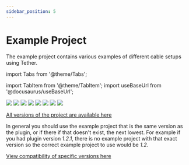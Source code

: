 ```yaml
---
sidebar_position: 5
---
```


# Example Project

The example project contains various examples of different cable setups using Tether.

import Tabs from '@theme/Tabs';

import TabItem from '@theme/TabItem';
import useBaseUrl from '@docusaurus/useBaseUrl';

<Tabs>
	<TabItem value="Segments" default>
		<img src={require('./img/example-01.jpg').default} />
	</TabItem>
	<TabItem value="Properties">
		<img src={require('./img/example-02.jpg').default} />
	</TabItem>
	<TabItem value="Collision">
		<img src={require('./img/example-03.jpg').default} />
	</TabItem>
	<TabItem value="Self-collision">
		<img src={require('./img/example-04.jpg').default} />
	</TabItem>
	<TabItem value="Meshing">
		<img src={require('./img/example-05.jpg').default} />
	</TabItem>
	<TabItem value="UVs">
		<img src={require('./img/example-06.jpg').default} />
	</TabItem>
	<TabItem value="Custom">
		<img src={require('./img/example-07.jpg').default} />
	</TabItem>
	<TabItem value="Extras">
		<img src={require('./img/example-extras.jpg').default} />
	</TabItem>
</Tabs>

[All versions of the project are available here](https://drive.google.com/drive/folders/1gpfCcJXPjYdn_gtNHK05VwFsNB2UIGG6)

In general you should use the example project that is the same version as the plugin, or if there if that doesn't exist, the next lowest.
For example if you had plugin version *1.2.1*, there is no example project with that exact version so the correct example project to use would be *1.2*.

[View compatibility of specific versions here](/versions)
